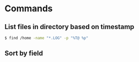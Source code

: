 # Commands

## List files in directory based on timestamp
```sh
$ find /home -name "*.LOG" -p "%T@ %p"
```

## Sort by field


##
